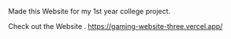 Made this Website for my 1st year college project.

Check out the Website .
https://gaming-website-three.vercel.app/
